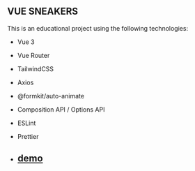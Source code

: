 ## VUE SNEAKERS

This is an educational project using the following technologies:

- Vue 3
- Vue Router
- TailwindCSS
- Axios
- @formkit/auto-animate
- Composition API / Options API
- ESLint
- Prettier

- ## [demo](https://vue-sneakers-liart.vercel.app/)

